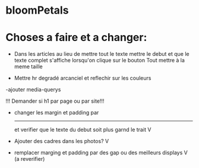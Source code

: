 # bloomPetals


# Choses a faire et a changer:



- Dans les articles au lieu de mettre tout le texte mettre le debut et que le texte complet s'affiche lorsqu'on clique sur le bouton
Tout mettre à la meme taille

- Mettre hr degradé arcanciel et reflechir sur les couleurs

-ajouter media-querys



!!! Demander si h1 par page ou par site!!!


- changer les margin et padding par <hr> et verifier que le texte du debut soit plus garnd le trait  V

- Ajouter des cadres dans les photos? V

- remplacer marging et padding par des gap ou des meilleurs displays V (a reverifier)